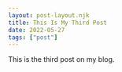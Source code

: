 ```yaml
---
layout: post-layout.njk
title: This Is My Third Post
date: 2022-05-27
tags: ["post"]
---
```


This is the third post on my blog.
